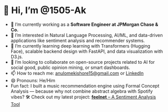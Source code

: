# 👋 Hi, I’m @1505-Ak

- 💼 I’m currently working as a **Software Engineer at JPMorgan Chase & Co.**
- 👀 I’m interested in Natural Language Processing, AI/ML, and data-driven applications like sentiment analysis and recommender systems.
- 🌱 I’m currently learning deep learning with Transformers (Hugging Face), scalable backend design with FastAPI, and data visualization with D3.js.
- 💞️ I’m looking to collaborate on open-source projects related to AI for social good, public opinion mining, or smart dashboards.
- 📫 How to reach me: anulomekishore15@gmail.com or [LinkedIn](https://www.linkedin.com/in/anulome-kishore-792b00245/)
- 😄 Pronouns: He/Him
- Fun fact: I built a music recommendation engine using Formal Concept Analysis — because why not combine abstract algebra with Spotify vibes?
🛠️ Check out my latest project: [**feelnet** – A Sentiment Analysis Tool](https://github.com/1505-Ak/feelnet)

<!---
1505-Ak/1505-Ak is a ✨ special ✨ repository because its `README.md` (this file) appears on your GitHub profile.
You can click the Preview link to take a look at your changes.
--->
